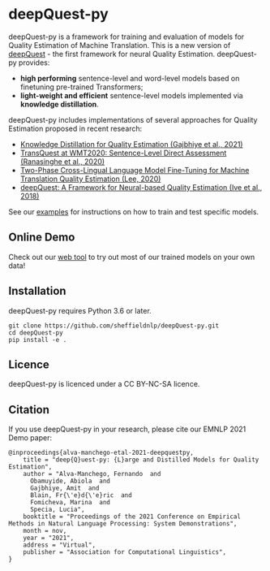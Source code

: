 # deepQuest-py
deepQuest-py is a framework for training and evaluation of models for Quality Estimation of Machine Translation. 
This is a new version of [deepQuest](https://github.com/sheffieldnlp/deepQuest) - the first framework for neural Quality Estimation. 
deepQuest-py provides:

- **high performing** sentence-level and word-level models based on finetuning pre-trained Transformers;
- **light-weight and efficient** sentence-level models implemented via **knowledge distillation**.

deepQuest-py includes implementations of several approaches for Quality Estimation proposed in recent research:

- [Knowledge Distillation for Quality Estimation (Gajbhiye et al., 2021)](https://github.com/sheffieldnlp/deepQuest-py/tree/main/examples/knowledge_distillation)
- [TransQuest at WMT2020: Sentence-Level Direct Assessment (Ranasinghe et al., 2020)](https://github.com/sheffieldnlp/deepQuest-py/tree/main/examples/monotransquest)
- [Two-Phase Cross-Lingual Language Model Fine-Tuning for Machine Translation Quality Estimation (Lee, 2020)](https://github.com/sheffieldnlp/deepQuest-py/tree/main/examples/beringlab)
- [deepQuest: A Framework for Neural-based Quality Estimation (Ive et al., 2018)](https://github.com/sheffieldnlp/deepQuest-py/tree/main/examples/birnn)

See our [examples](https://github.com/sheffieldnlp/deepQuest-py/tree/main/examples) for instructions on how to train and test specific models.

## Online Demo
Check out our [web tool](https://dq.fredblain.org/) to try out most of our trained models on your own data!

## Installation
deepQuest-py requires Python 3.6 or later. 

```
git clone https://github.com/sheffieldnlp/deepQuest-py.git
cd deepQuest-py
pip install -e .
```
## Licence
deepQuest-py is licenced under a CC BY-NC-SA licence.

## Citation
If you use deepQuest-py in your research, please cite our EMNLP 2021 Demo paper:

```
@inproceedings{alva-manchego-etal-2021-deepquestpy,
    title = "deep{Q}uest-py: {L}arge and Distilled Models for Quality Estimation",
    author = "Alva-Manchego, Fernando  and
      Obamuyide, Abiola  and
      Gajbhiye, Amit  and
      Blain, Fr{\'e}d{\'e}ric  and
      Fomicheva, Marina  and
      Specia, Lucia",
    booktitle = "Proceedings of the 2021 Conference on Empirical Methods in Natural Language Processing: System Demonstrations",
    month = nov,
    year = "2021",
    address = "Virtual",
    publisher = "Association for Computational Linguistics",
}
```
